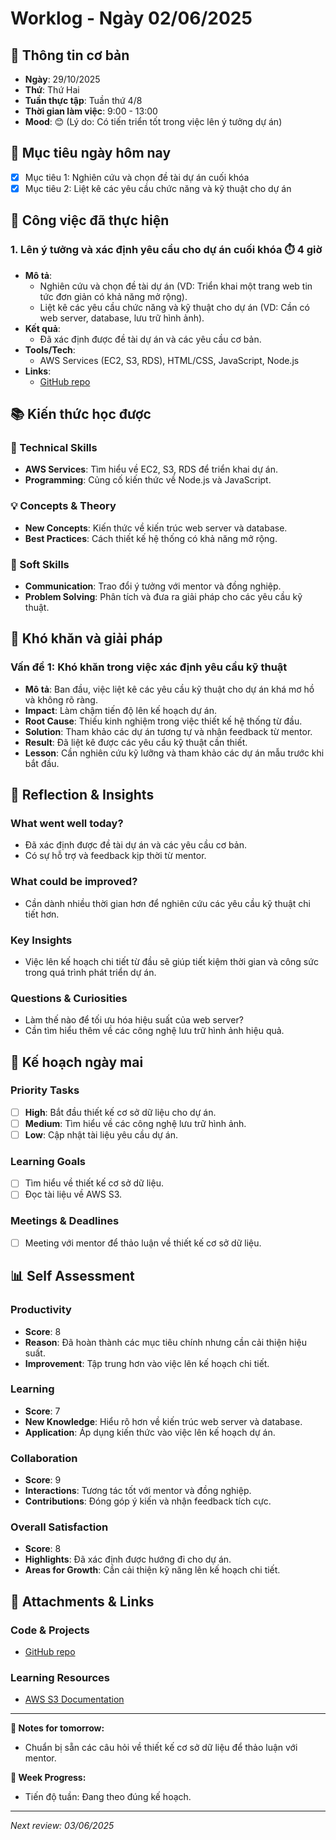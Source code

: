 # Worklog - Ngày 02/06/2025

## 📅 Thông tin cơ bản
- **Ngày**: 29/10/2025
- **Thứ**: Thứ Hai
- **Tuần thực tập**: Tuần thứ 4/8
- **Thời gian làm việc**: 9:00 - 13:00
- **Mood**: 😊 (Lý do: Có tiến triển tốt trong việc lên ý tưởng dự án)

## 🎯 Mục tiêu ngày hôm nay
- [x] Mục tiêu 1: Nghiên cứu và chọn đề tài dự án cuối khóa
- [x] Mục tiêu 2: Liệt kê các yêu cầu chức năng và kỹ thuật cho dự án

## 💼 Công việc đã thực hiện

### 1. Lên ý tưởng và xác định yêu cầu cho dự án cuối khóa ⏱️ 4 giờ
- **Mô tả**: 
  - Nghiên cứu và chọn đề tài dự án (VD: Triển khai một trang web tin tức đơn giản có khả năng mở rộng).
  - Liệt kê các yêu cầu chức năng và kỹ thuật cho dự án (VD: Cần có web server, database, lưu trữ hình ảnh).
- **Kết quả**: 
  - Đã xác định được đề tài dự án và các yêu cầu cơ bản.
- **Tools/Tech**: 
  - AWS Services (EC2, S3, RDS), HTML/CSS, JavaScript, Node.js
- **Links**: 
  - [GitHub repo](https://github.com/example/project)

## 📚 Kiến thức học được

### 🔧 Technical Skills
- **AWS Services**: Tìm hiểu về EC2, S3, RDS để triển khai dự án.
- **Programming**: Củng cố kiến thức về Node.js và JavaScript.

### 💡 Concepts & Theory
- **New Concepts**: Kiến thức về kiến trúc web server và database.
- **Best Practices**: Cách thiết kế hệ thống có khả năng mở rộng.

### 🤝 Soft Skills
- **Communication**: Trao đổi ý tưởng với mentor và đồng nghiệp.
- **Problem Solving**: Phân tích và đưa ra giải pháp cho các yêu cầu kỹ thuật.

## 🚧 Khó khăn và giải pháp

### Vấn đề 1: Khó khăn trong việc xác định yêu cầu kỹ thuật
- **Mô tả**: Ban đầu, việc liệt kê các yêu cầu kỹ thuật cho dự án khá mơ hồ và không rõ ràng.
- **Impact**: Làm chậm tiến độ lên kế hoạch dự án.
- **Root Cause**: Thiếu kinh nghiệm trong việc thiết kế hệ thống từ đầu.
- **Solution**: Tham khảo các dự án tương tự và nhận feedback từ mentor.
- **Result**: Đã liệt kê được các yêu cầu kỹ thuật cần thiết.
- **Lesson**: Cần nghiên cứu kỹ lưỡng và tham khảo các dự án mẫu trước khi bắt đầu.

## 🤔 Reflection & Insights

### What went well today?
- Đã xác định được đề tài dự án và các yêu cầu cơ bản.
- Có sự hỗ trợ và feedback kịp thời từ mentor.

### What could be improved?
- Cần dành nhiều thời gian hơn để nghiên cứu các yêu cầu kỹ thuật chi tiết hơn.

### Key Insights
- Việc lên kế hoạch chi tiết từ đầu sẽ giúp tiết kiệm thời gian và công sức trong quá trình phát triển dự án.

### Questions & Curiosities
- Làm thế nào để tối ưu hóa hiệu suất của web server?
- Cần tìm hiểu thêm về các công nghệ lưu trữ hình ảnh hiệu quả.

## 📅 Kế hoạch ngày mai

### Priority Tasks
- [ ] **High**: Bắt đầu thiết kế cơ sở dữ liệu cho dự án.
- [ ] **Medium**: Tìm hiểu về các công nghệ lưu trữ hình ảnh.
- [ ] **Low**: Cập nhật tài liệu yêu cầu dự án.

### Learning Goals
- [ ] Tìm hiểu về thiết kế cơ sở dữ liệu.
- [ ] Đọc tài liệu về AWS S3.

### Meetings & Deadlines
- [ ] Meeting với mentor để thảo luận về thiết kế cơ sở dữ liệu.

## 📊 Self Assessment

### Productivity
- **Score**: 8
- **Reason**: Đã hoàn thành các mục tiêu chính nhưng cần cải thiện hiệu suất.
- **Improvement**: Tập trung hơn vào việc lên kế hoạch chi tiết.

### Learning
- **Score**: 7
- **New Knowledge**: Hiểu rõ hơn về kiến trúc web server và database.
- **Application**: Áp dụng kiến thức vào việc lên kế hoạch dự án.

### Collaboration
- **Score**: 9
- **Interactions**: Tương tác tốt với mentor và đồng nghiệp.
- **Contributions**: Đóng góp ý kiến và nhận feedback tích cực.

### Overall Satisfaction
- **Score**: 8
- **Highlights**: Đã xác định được hướng đi cho dự án.
- **Areas for Growth**: Cần cải thiện kỹ năng lên kế hoạch chi tiết.

## 📎 Attachments & Links

### Code & Projects
- [GitHub repo](https://github.com/example/project)

### Learning Resources
- [AWS S3 Documentation](https://aws.amazon.com/s3/)

---

**📝 Notes for tomorrow:**
- Chuẩn bị sẵn các câu hỏi về thiết kế cơ sở dữ liệu để thảo luận với mentor.

**🎯 Week Progress:**
- Tiến độ tuần: Đang theo đúng kế hoạch.

---
*Next review: 03/06/2025*
